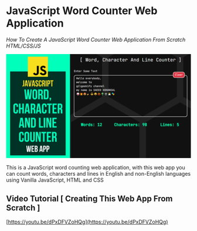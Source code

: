 # JavaScript Word Counter Web Application

_How To Create A JavaScript Word Counter Web Application From Scratch HTML/CSS/JS_

![Thumbnail](https://raw.githubusercontent.com/saeedkohansal/JavaScript-Word-Counter-Web-Application/main/JavaScript%20Word%20Counter%20Web%20Application.png "Thumbnail")

This is a JavaScript word counting web application, with this web app you can count words, characters and lines in English and non-English languages using Vanilla JavaScript, HTML and CSS

## Video Tutorial [ Creating This Web App From Scratch ]
[https://youtu.be/dPxDFVZoHQg](https://youtu.be/dPxDFVZoHQg)
